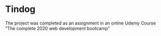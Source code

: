 # Tindog

The project was completed as an assignment in an online Udemy Course "The complete 2020 web development bootcamp"
